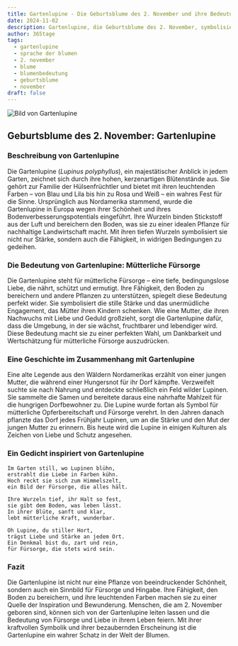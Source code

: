 ```yaml
---
title: Gartenlupine - Die Geburtsblume des 2. November und ihre Bedeutung
date: 2024-11-02
description: Gartenlupine, die Geburtsblume des 2. November, symbolisiert Mütterliche Fürsorge. Erfahre mehr über ihre Geschichte, Bedeutung und Symbolik in der Sprache der Blumen.
author: 365tage
tags:
  - gartenlupine
  - sprache der blumen
  - 2. november
  - blume
  - blumenbedeutung
  - geburtsblume
  - november
draft: false
---
```


![Bild von Gartenlupine](https://cdn.pixabay.com/photo/2019/10/29/08/38/grass-4586431_640.jpg#center)


## Geburtsblume des 2. November: Gartenlupine

### Beschreibung von Gartenlupine

Die Gartenlupine (_Lupinus polyphyllus_), ein majestätischer Anblick in jedem Garten, zeichnet sich durch ihre hohen, kerzenartigen Blütenstände aus. Sie gehört zur Familie der Hülsenfrüchtler und bietet mit ihren leuchtenden Farben – von Blau und Lila bis hin zu Rosa und Weiß – ein wahres Fest für die Sinne. Ursprünglich aus Nordamerika stammend, wurde die Gartenlupine in Europa wegen ihrer Schönheit und ihres Bodenverbesserungspotentials eingeführt. Ihre Wurzeln binden Stickstoff aus der Luft und bereichern den Boden, was sie zu einer idealen Pflanze für nachhaltige Landwirtschaft macht. Mit ihren tiefen Wurzeln symbolisiert sie nicht nur Stärke, sondern auch die Fähigkeit, in widrigen Bedingungen zu gedeihen.

### Die Bedeutung von Gartenlupine: Mütterliche Fürsorge

Die Gartenlupine steht für mütterliche Fürsorge – eine tiefe, bedingungslose Liebe, die nährt, schützt und ermutigt. Ihre Fähigkeit, den Boden zu bereichern und andere Pflanzen zu unterstützen, spiegelt diese Bedeutung perfekt wider. Sie symbolisiert die stille Stärke und das unermüdliche Engagement, das Mütter ihren Kindern schenken. Wie eine Mutter, die ihren Nachwuchs mit Liebe und Geduld großzieht, sorgt die Gartenlupine dafür, dass die Umgebung, in der sie wächst, fruchtbarer und lebendiger wird. Diese Bedeutung macht sie zu einer perfekten Wahl, um Dankbarkeit und Wertschätzung für mütterliche Fürsorge auszudrücken.

### Eine Geschichte im Zusammenhang mit Gartenlupine

Eine alte Legende aus den Wäldern Nordamerikas erzählt von einer jungen Mutter, die während einer Hungersnot für ihr Dorf kämpfte. Verzweifelt suchte sie nach Nahrung und entdeckte schließlich ein Feld wilder Lupinen. Sie sammelte die Samen und bereitete daraus eine nahrhafte Mahlzeit für die hungrigen Dorfbewohner zu. Die Lupine wurde fortan als Symbol für mütterliche Opferbereitschaft und Fürsorge verehrt. In den Jahren danach pflanzte das Dorf jedes Frühjahr Lupinen, um an die Stärke und den Mut der jungen Mutter zu erinnern. Bis heute wird die Lupine in einigen Kulturen als Zeichen von Liebe und Schutz angesehen.

### Ein Gedicht inspiriert von Gartenlupine

```
Im Garten still, wo Lupinen blühn,  
erstrahlt die Liebe in Farben kühn.  
Hoch reckt sie sich zum Himmelszelt,  
ein Bild der Fürsorge, die alles hält.  

Ihre Wurzeln tief, ihr Halt so fest,  
sie gibt dem Boden, was leben lässt.  
In ihrer Blüte, sanft und klar,  
lebt mütterliche Kraft, wunderbar.  

Oh Lupine, du stiller Hort,  
trägst Liebe und Stärke an jedem Ort.  
Ein Denkmal bist du, zart und rein,  
für Fürsorge, die stets wird sein.  
```

### Fazit

Die Gartenlupine ist nicht nur eine Pflanze von beeindruckender Schönheit, sondern auch ein Sinnbild für Fürsorge und Hingabe. Ihre Fähigkeit, den Boden zu bereichern, und ihre leuchtenden Farben machen sie zu einer Quelle der Inspiration und Bewunderung. Menschen, die am 2. November geboren sind, können sich von der Gartenlupine leiten lassen und die Bedeutung von Fürsorge und Liebe in ihrem Leben feiern. Mit ihrer kraftvollen Symbolik und ihrer bezaubernden Erscheinung ist die Gartenlupine ein wahrer Schatz in der Welt der Blumen.
